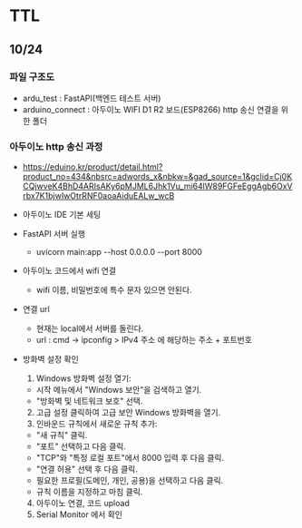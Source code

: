 # TTL

## 10/24

### 파일 구조도

- ardu_test : FastAPI(백엔드 테스트 서버)
- arduino_connect : 아두이노 WIFI D1 R2 보드(ESP8266) http 송신 연결을 위한 폴더

### 아두이노 http 송신 과정

- https://eduino.kr/product/detail.html?product_no=434&nbsrc=adwords_x&nbkw=&gad_source=1&gclid=Cj0KCQjwveK4BhD4ARIsAKy6pMJML6Jhk1Vu_mi64lW89FGFeEggAgb6OxVrbx7K1bjwIwOtrRNF0aoaAiduEALw_wcB

- 아두이노 IDE 기본 세팅
- FastAPI 서버 실행
  - uvicorn main:app --host 0.0.0.0 --port 8000
- 아두이노 코드에서 wifi 연결
  - wifi 이름, 비밀번호에 특수 문자 있으면 안된다.
- 연결 url

  - 현재는 local에서 서버를 돌린다.
  - url : cmd -> ipconfig > IPv4 주소 에 해당하는 주소 + 포트번호

- 방화벽 설정 확인

  1. Windows 방화벽 설정 열기:

  - 시작 메뉴에서 "Windows 보안"을 검색하고 열기.
  - "방화벽 및 네트워크 보호" 선택.

  2. 고급 설정 클릭하여 고급 보안 Windows 방화벽을 열기.
  3. 인바운드 규칙에서 새로운 규칙 추가:

  - "새 규칙" 클릭.
  - "포트" 선택하고 다음 클릭.
  - "TCP"와 "특정 로컬 포트"에서 8000 입력 후 다음 클릭.
  - "연결 허용" 선택 후 다음 클릭.
  - 필요한 프로필(도메인, 개인, 공용)을 선택하고 다음 클릭.
  - 규칙 이름을 지정하고 마침 클릭.

  4. 아두이노 연결, 코드 upload
  5. Serial Monitor 에서 확인
